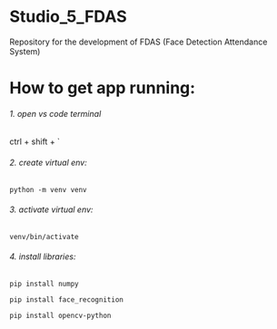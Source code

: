 # Studio_5_FDAS
Repository for the development of FDAS (Face Detection Attendance System)

# How to get app running:
###### 1. open vs code terminal
ctrl + shift + `
###### 2. create virtual env: 
``` 
python -m venv venv 
```
###### 3. activate virtual env: 
``` 
venv/bin/activate 
```
###### 4. install libraries:
``` 
pip install numpy 
```
``` 
pip install face_recognition 
```
``` 
pip install opencv-python
```
